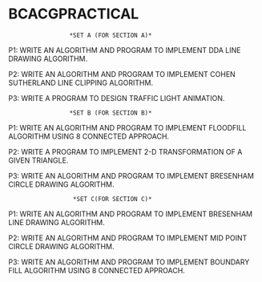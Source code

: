 # BCACGPRACTICAL

                     *SET A (FOR SECTION A)* 
                     
P1: WRITE AN ALGORITHM AND PROGRAM TO IMPLEMENT DDA LINE DRAWING ALGORITHM.

P2: WRITE AN ALGORITHM AND PROGRAM TO IMPLEMENT COHEN SUTHERLAND LINE CLIPPING ALGORITHM.

P3: WRITE A PROGRAM TO DESIGN TRAFFIC LIGHT ANIMATION.

                     *SET B (FOR SECTION B)*
                     
P1: WRITE AN ALGORITHM AND PROGRAM TO IMPLEMENT FLOODFILL ALGORITHM USING 8 CONNECTED APPROACH.

P2: WRITE A PROGRAM TO IMPLEMENT 2-D TRANSFORMATION OF A GIVEN TRIANGLE.

P3: WRITE AN ALGORITHM AND PROGRAM TO IMPLEMENT BRESENHAM CIRCLE DRAWING ALGORITHM.

                      *SET C(FOR SECTION C)*
                      
P1: WRITE AN ALGORITHM AND PROGRAM TO IMPLEMENT BRESENHAM LINE DRAWING ALGORITHM.

P2: WRITE AN ALGORITHM AND PROGRAM TO IMPLEMENT MID POINT CIRCLE DRAWING ALGORITHM.

P3: WRITE AN ALGORITHM AND PROGRAM TO IMPLEMENT BOUNDARY FILL ALGORITHM USING 8 CONNECTED APPROACH.
